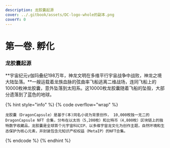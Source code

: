 ```yaml
---
description: 龙胶囊起源
cover: ../.gitbook/assets/DC-logo-whole的副本.png
coverY: 0
---
```


# 第一卷. 孵化

### 龙胶囊起源 <a href="#long-jiao-nang-qi-yuan" id="long-jiao-nang-qi-yuan"></a>

**宇宙纪元γ伽玛叠纪198万年，神龙文明在多维平行宇宙战争中战败，神龙之境大陆坠落。**一艘运载着龙族血脉的弦曲率飞船逃离二维战场，连同飞船上的10000枚神龙胶囊，意外坠落到太阳系。这10000枚龙胶囊随着飞船的坠毁，大部分遗落到了蓝色的地球。



{% hint style="info" %}
{% code overflow="wrap" %}
```
龙胶囊（DragonCapsule）是基于(本)同名小说为背景创作， 10,000枚独一无二的 DragonCapsule NFT 合集，分布在以太坊（5,200枚）和比特币（4,800枚）区块链上的独特数字收藏品，龙胶囊是全球首个元宇宙科幻IP、以多维宇宙龙文化为创作主题，自然环境和生态保护为核心元素，并封装包含元知识产权权益（MetaIP）的NFT合集。
```
{% endcode %}
{% endhint %}

